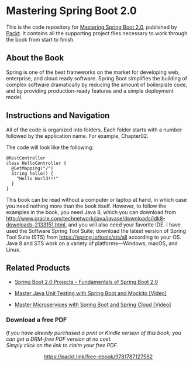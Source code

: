 # Mastering Spring Boot 2.0
This is the code repository for [Mastering Spring Boot 2.0](https://www.packtpub.com/application-development/mastering-spring-boot-20?utm_source=github&utm_medium=repository&utm_campaign=9781787127562), published by [Packt](https://www.packtpub.com/?utm_source=github). It contains all the supporting project files necessary to work through the book from start to finish.
## About the Book
Spring is one of the best frameworks on the market for developing web, enterprise, and cloud ready software. Spring Boot simplifies the building of complex software dramatically by reducing the amount of boilerplate code, and by providing production-ready features and a simple deployment model.
## Instructions and Navigation
All of the code is organized into folders. Each folder starts with a number followed by the application name. For example, Chapter02.



The code will look like the following:
```
@RestController
class HelloController {
  @GetMapping("/")
  String hello() {
    "Hello World!!!"
  }
}
```

This book can be read without a computer or laptop at hand, in which case you need nothing more than the book itself. However, to follow the examples in the book, you need Java 8, which you can download from http://www.oracle.com/technetwork/java/javase/downloads/jdk8-downloads-2133151.html, and you will also need your favorite IDE. I have used the Software Spring Tool Suite; download the latest version of Spring Tool Suite (STS) from https://spring.io/tools/sts/all according to your OS. Java 8 and STS work on a variety of platforms—Windows, macOS, and Linux.

## Related Products
* [Spring Boot 2.0 Projects - Fundamentals of Spring Boot 2.0](https://www.packtpub.com/application-development/spring-boot-20-projects-fundamentals-spring-boot-20?utm_source=github&utm_medium=repository&utm_campaign=9781789136159)

* [Master Java Unit Testing with Spring Boot and Mockito [Video]](https://www.packtpub.com/application-development/master-java-unit-testing-spring-boot-and-mockito-video?utm_source=github&utm_medium=repository&utm_campaign=9781789346077)

* [Master Microservices with Spring Boot and Spring Cloud [Video]](https://www.packtpub.com/application-development/master-microservices-spring-boot-and-spring-cloud-video?utm_source=github&utm_medium=repository&utm_campaign=9781789132779)
### Download a free PDF

 <i>If you have already purchased a print or Kindle version of this book, you can get a DRM-free PDF version at no cost.<br>Simply click on the link to claim your free PDF.</i>
<p align="center"> <a href="https://packt.link/free-ebook/9781787127562">https://packt.link/free-ebook/9781787127562 </a> </p>